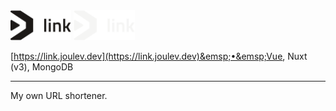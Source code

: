 <img src="/.github/assets/link/light.svg#gh-light-mode-only" alt="Logo" height="48px">
<img src="/.github/assets/link/dark.svg#gh-dark-mode-only" alt="Logo" height="48px">

[https://link.joulev.dev](https://link.joulev.dev)&emsp;•&emsp;Vue, Nuxt (v3), MongoDB

---

My own URL shortener.
